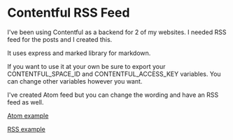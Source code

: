 # Contentful RSS Feed
I've been using Contentful as a backend for 2 of my websites. I needed RSS feed for the posts and I created this. 

It uses express and marked library for markdown.

If you want to use it at your own be sure to export your CONTENTFUL_SPACE_ID and CONTENTFUL_ACCESS_KEY variables. You can change other variables however you want.

I've created Atom feed but you can change the wording and have an RSS feed as well.

[Atom example](https://en.wikipedia.org/wiki/Atom_(Web_standard)#Example_of_an_Atom_1.0_feed)

[RSS example](https://en.wikipedia.org/wiki/RSS#Example)
